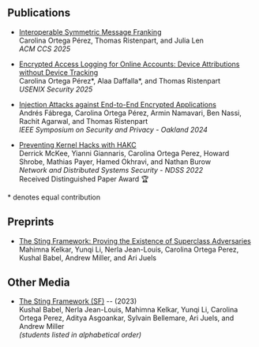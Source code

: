 ## Publications
- [Interoperable Symmetric Message Franking](https://eprint.iacr.org/2025/1872)\
Carolina Ortega Pérez, Thomas Ristenpart, and Julia Len\
_ACM CCS 2025_

- [Encrypted Access Logging for Online Accounts: Device Attributions without Device Tracking](https://www.usenix.org/conference/usenixsecurity25/presentation/ortega-perez)\
Carolina Ortega Pérez\*, Alaa Daffalla\*, and Thomas Ristenpart\
_USENIX Security 2025_

- [Injection Attacks against End-to-End Encrypted Applications](https://www.computer.org/csdl/proceedings-article/sp/2024/313000a082/1RjEaQAIfkc)\
Andrés Fábrega, Carolina Ortega Pérez, Armin Namavari, Ben Nassi, Rachit Agarwal, and Thomas Ristenpart\
_IEEE Symposium on Security and Privacy - Oakland 2024_

- [Preventing Kernel Hacks with HAKC](https://www.ndss-symposium.org/wp-content/uploads/2022-26-paper.pdf)\
Derrick McKee, Yianni Giannaris, Carolina Ortega Perez, Howard Shrobe, Mathias Payer, Hamed Okhravi, and Nathan Burow\
_Network and Distributed Systems Security - NDSS 2022_\
Received Distinguished Paper Award 🏆

\* denotes equal contribution

## Preprints
- [The Sting Framework: Proving the Existence of Superclass Adversaries](https://eprint.iacr.org/2024/1676)\
Mahimna Kelkar, Yunqi Li, Nerla Jean-Louis, Carolina Ortega Perez, Kushal Babel, Andrew Miller, and Ari Juels

## Other Media
- [The Sting Framework (SF)](https://initc3org.medium.com/the-sting-framework-sf-ef00702c88c7) -- (2023)\
Kushal Babel, Nerla Jean-Louis, Mahimna Kelkar, Yunqi Li, Carolina Ortega Perez, Aditya Asgoankar, Sylvain Bellemare, Ari Juels, and Andrew Miller\
_(students listed in alphabetical order)_
